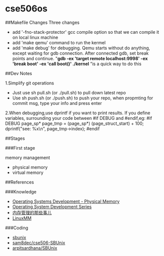 # cse506os

##Makefile Changes
 Three changes
 - add '-fno-stack-protector' gcc compile option so that we can compile it on local linux machine
 - add 'make qemu' command to run the kermel
 - add 'make debug' for debugging. Qemu starts without do anything, except waiting for gdb connection. After connected gdb, set break points and continue. "**gdb -ex 'target remote localhost:9998' -ex 'break boot' -ex 'call boot()' ./kernel** "is a quick way to do this

##Dev Notes

1.Simplify git operations
- Just use sh pull.sh (or ./pull.sh) to pull down latest repo
- Use sh push.sh (or ./push.sh) to push your repo, when propmting for commit msg, type your info and press enter

2.When debugging,use dprintf if you want to print results. If you define variables, surrounding your code between #if DEBUG and #endif,eg:
    #if DEBUG
		page_sp* page_tmp = (page_sp*) (page_struct_start) + 100;
		dprintf("see: %x\n", page_tmp->index);
	#endif

##Stages

###First stage
 
 memory management 
- physical memory
- virtual memory

##References

###Knowledge
- [Operating Systems Development - Physical Memory](http://www.brokenthorn.com/Resources/OSDev17.html)
- [Operating System Development Series](http://www.brokenthorn.com/Resources/OSDevIndex.html)
- [内存管理的那些事儿](http://edsionte.com/techblog/%E5%86%85%E5%AD%98%E7%AE%A1%E7%90%86)
- [LinuxMM](http://linux-mm.org/LinuxMM)

###Coding
- [sbunix](https://github.com/zhtlancer/sbunix/tree/shcho-dev)
- [sam8dec/cse506-SBUnix](https://github.com/sam8dec/cse506-SBUnix)
- [arpitsardhana/SBUnix](https://github.com/arpitsardhana/SBUnix)
